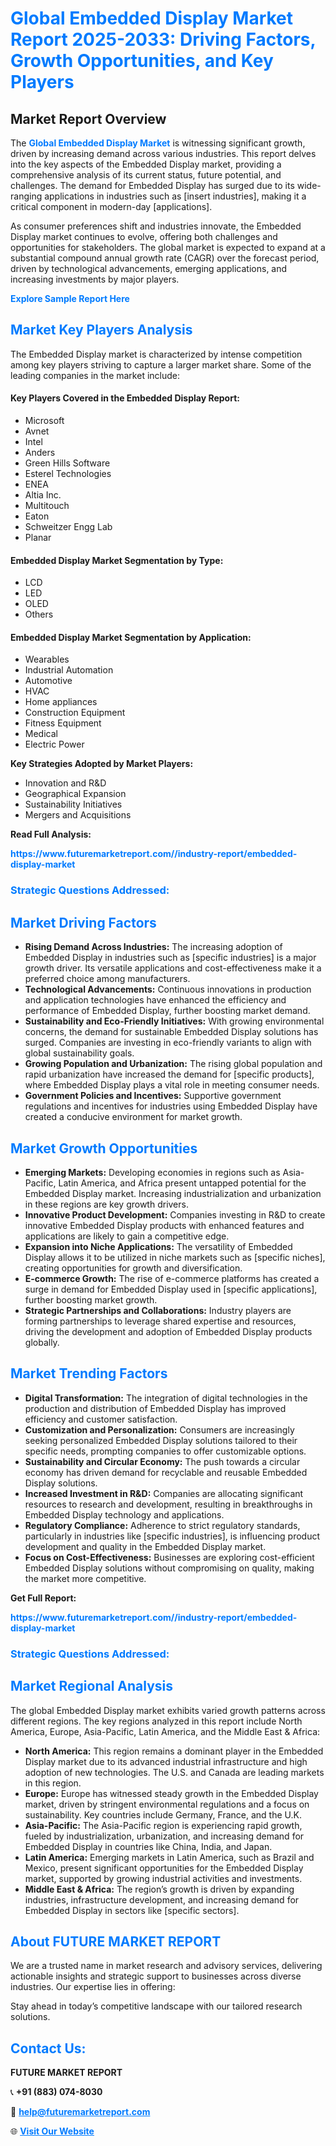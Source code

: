 <h1 style="color: #007BFF;">Global Embedded Display Market Report 2025-2033: Driving Factors, Growth Opportunities, and Key Players</h1>

<section id="overview">
<h2>Market Report Overview</h2>
<p>The <a href="https://www.futuremarketreport.com//industry-report/embedded-display-market" style="color: #007BFF; text-decoration: none;"><strong>Global Embedded Display Market</strong></a> is witnessing significant growth, driven by increasing demand across various industries. This report delves into the key aspects of the Embedded Display market, providing a comprehensive analysis of its current status, future potential, and challenges. The demand for Embedded Display has surged due to its wide-ranging applications in industries such as [insert industries], making it a critical component in modern-day [applications].</p>
<p>As consumer preferences shift and industries innovate, the Embedded Display market continues to evolve, offering both challenges and opportunities for stakeholders. The global market is expected to expand at a substantial compound annual growth rate (CAGR) over the forecast period, driven by technological advancements, emerging applications, and increasing investments by major players.</p>
</section>

<section id="overview">
<p><a href="https://www.futuremarketreport.com//request-sample/reportId=82601" style="color: #007BFF; text-decoration: none;"><strong>Explore Sample Report Here</strong></a></p>
</section>

<section id="key-players">
<h2 style="color: #007BFF;">Market Key Players Analysis</h2>
<p>The Embedded Display market is characterized by intense competition among key players striving to capture a larger market share. Some of the leading companies in the market include:</p>
<h4>Key Players Covered in the Embedded Display Report:</h4>
<ul><li>Microsoft</li><li>Avnet</li><li>Intel</li><li>Anders</li><li>Green Hills Software</li><li>Esterel Technologies</li><li>ENEA</li><li>Altia Inc.</li><li>Multitouch</li><li>Eaton</li><li>Schweitzer Engg Lab</li><li>Planar</li></ul>
<h4>Embedded Display Market Segmentation by Type:</h4>
<ul><li>LCD</li><li>LED</li><li>OLED</li><li>Others</li></ul>

<h4>Embedded Display Market Segmentation by Application:</h4>
<ul><li>Wearables</li><li>Industrial Automation</li><li>Automotive</li><li>HVAC</li><li>Home appliances</li><li>Construction Equipment</li><li>Fitness Equipment</li><li>Medical</li><li>Electric Power</li></ul>
<p><strong>Key Strategies Adopted by Market Players:</strong></p>
<ul>
<li>Innovation and R&D</li>
<li>Geographical Expansion</li>
<li>Sustainability Initiatives</li>
<li>Mergers and Acquisitions</li>
</ul>
</section>

<section>
<p><strong>Read Full Analysis: </strong></p><a href="https://www.futuremarketreport.com//industry-report/embedded-display-market" style="color: #007BFF; text-decoration: none;"><strong>https://www.futuremarketreport.com//industry-report/embedded-display-market</strong></a>
<h3 style="color: #007BFF;">Strategic Questions Addressed:</h3>
</section>

<section id="driving-factors">
<h2 style="color: #007BFF;">Market Driving Factors</h2>
<ul>
<li><strong>Rising Demand Across Industries:</strong> The increasing adoption of Embedded Display in industries such as [specific industries] is a major growth driver. Its versatile applications and cost-effectiveness make it a preferred choice among manufacturers.</li>
<li><strong>Technological Advancements:</strong> Continuous innovations in production and application technologies have enhanced the efficiency and performance of Embedded Display, further boosting market demand.</li>
<li><strong>Sustainability and Eco-Friendly Initiatives:</strong> With growing environmental concerns, the demand for sustainable Embedded Display solutions has surged. Companies are investing in eco-friendly variants to align with global sustainability goals.</li>
<li><strong>Growing Population and Urbanization:</strong> The rising global population and rapid urbanization have increased the demand for [specific products], where Embedded Display plays a vital role in meeting consumer needs.</li>
<li><strong>Government Policies and Incentives:</strong> Supportive government regulations and incentives for industries using Embedded Display have created a conducive environment for market growth.</li>
</ul>
</section>

<section id="growth-opportunities">
<h2 style="color: #007BFF;">Market Growth Opportunities</h2>
<ul>
<li><strong>Emerging Markets:</strong> Developing economies in regions such as Asia-Pacific, Latin America, and Africa present untapped potential for the Embedded Display market. Increasing industrialization and urbanization in these regions are key growth drivers.</li>
<li><strong>Innovative Product Development:</strong> Companies investing in R&D to create innovative Embedded Display products with enhanced features and applications are likely to gain a competitive edge.</li>
<li><strong>Expansion into Niche Applications:</strong> The versatility of Embedded Display allows it to be utilized in niche markets such as [specific niches], creating opportunities for growth and diversification.</li>
<li><strong>E-commerce Growth:</strong> The rise of e-commerce platforms has created a surge in demand for Embedded Display used in [specific applications], further boosting market growth.</li>
<li><strong>Strategic Partnerships and Collaborations:</strong> Industry players are forming partnerships to leverage shared expertise and resources, driving the development and adoption of Embedded Display products globally.</li>
</ul>
</section>

<section id="trending-factors">
<h2 style="color: #007BFF;">Market Trending Factors</h2>
<ul>
<li><strong>Digital Transformation:</strong> The integration of digital technologies in the production and distribution of Embedded Display has improved efficiency and customer satisfaction.</li>
<li><strong>Customization and Personalization:</strong> Consumers are increasingly seeking personalized Embedded Display solutions tailored to their specific needs, prompting companies to offer customizable options.</li>
<li><strong>Sustainability and Circular Economy:</strong> The push towards a circular economy has driven demand for recyclable and reusable Embedded Display solutions.</li>
<li><strong>Increased Investment in R&D:</strong> Companies are allocating significant resources to research and development, resulting in breakthroughs in Embedded Display technology and applications.</li>
<li><strong>Regulatory Compliance:</strong> Adherence to strict regulatory standards, particularly in industries like [specific industries], is influencing product development and quality in the Embedded Display market.</li>
<li><strong>Focus on Cost-Effectiveness:</strong> Businesses are exploring cost-efficient Embedded Display solutions without compromising on quality, making the market more competitive.</li>
</ul>
</section>

<section>
<p><strong>Get Full Report: </strong></p><a href="https://www.futuremarketreport.com//industry-report/embedded-display-market" style="color: #007BFF; text-decoration: none;"><strong>https://www.futuremarketreport.com//industry-report/embedded-display-market</strong></a>
<h3 style="color: #007BFF;">Strategic Questions Addressed:</h3>
</section>


<section id="regional-analysis">
<h2 style="color: #007BFF;">Market Regional Analysis</h2>
<p>The global Embedded Display market exhibits varied growth patterns across different regions. The key regions analyzed in this report include North America, Europe, Asia-Pacific, Latin America, and the Middle East & Africa:</p>
<ul>
<li><strong>North America:</strong> This region remains a dominant player in the Embedded Display market due to its advanced industrial infrastructure and high adoption of new technologies. The U.S. and Canada are leading markets in this region.</li>
<li><strong>Europe:</strong> Europe has witnessed steady growth in the Embedded Display market, driven by stringent environmental regulations and a focus on sustainability. Key countries include Germany, France, and the U.K.</li>
<li><strong>Asia-Pacific:</strong> The Asia-Pacific region is experiencing rapid growth, fueled by industrialization, urbanization, and increasing demand for Embedded Display in countries like China, India, and Japan.</li>
<li><strong>Latin America:</strong> Emerging markets in Latin America, such as Brazil and Mexico, present significant opportunities for the Embedded Display market, supported by growing industrial activities and investments.</li>
<li><strong>Middle East & Africa:</strong> The region’s growth is driven by expanding industries, infrastructure development, and increasing demand for Embedded Display in sectors like [specific sectors].</li>
</ul>
</section>

<footer>
<h2 style="color: #007BFF;">About FUTURE MARKET REPORT</h2>
<p>We are a trusted name in market research and advisory services, delivering actionable insights and strategic support to businesses across diverse industries. Our expertise lies in offering:</p>

<p>Stay ahead in today’s competitive landscape with our tailored research solutions.</p>

<h2 style="color: #007BFF;">Contact Us:</h2>
<p><strong>FUTURE MARKET REPORT</strong></p>
<p>📞 <strong>+91 (883) 074-8030</strong></p>
<p>📧 <strong><a href="mailto:help@futuremarketreport.com" style="color: #007BFF;">help@futuremarketreport.com</a></strong></p>
<p>🌐 <strong><a href="https://www.futuremarketreport.com/" style="color: #007BFF;">Visit Our Website</a></strong></p>
</footer>